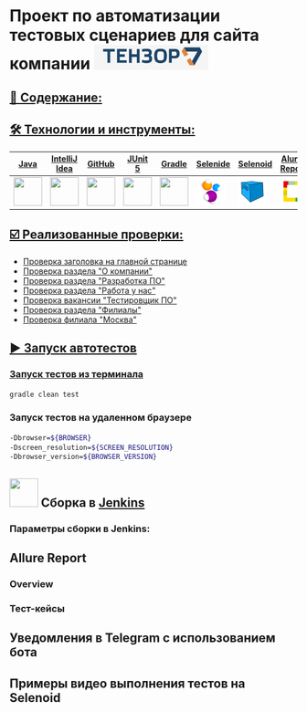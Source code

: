 # Проект по автоматизации тестовых сценариев для сайта компании <a href="https://tensor.ru"> <img src="images/logo_tensor.png" width="200" >

## 📔 Содержание:

## 🛠 Технологии и инструменты: 

| Java | IntelliJ <br> Idea | GitHub | JUnit <br> 5 | Gradle | Selenide | Selenoid | Alurre <br> Report | Jenkins | Telegram |  
|------|--------------------|--------|--------------|--------|----------|----------|--------------------|---------|----------|
| <img src="https://cdn.jsdelivr.net/gh/devicons/devicon@latest/icons/java/java-original-wordmark.svg" width="50" height="50" /> | <img src="https://cdn.jsdelivr.net/gh/devicons/devicon@latest/icons/intellij/intellij-original.svg" width="50" height="50" /> | <img src="https://cdn.jsdelivr.net/gh/devicons/devicon@latest/icons/github/github-original.svg" width="50" height="50" /> | <img src="https://cdn.jsdelivr.net/gh/devicons/devicon@latest/icons/junit/junit-original.svg" width="50" height="50" /> | <img src="https://cdn.jsdelivr.net/gh/devicons/devicon@latest/icons/gradle/gradle-original.svg" width="50" height="50" /> | <img src="images/Selenide.svg" width="50" height="50" /> | <img src="images/Selenoid.svg" width="50" height="50" /> | <img src="images/Allure_Report.svg" width="50" height="50" /> | <img src="https://cdn.jsdelivr.net/gh/devicons/devicon@latest/icons/jenkins/jenkins-original.svg" width="50" height="50" /> | <img src="images/Telegram.svg" width="50" height="50" /> |
          
## ☑️ Реализованные проверки:

- Проверка заголовка на главной странице  
- Проверка раздела "О компании"
- Проверка раздела "Разработка ПО"
- Проверка раздела "Работа у нас"
- Проверка вакансии "Тестировщик ПО"
- Проверка раздела "Филиалы"
- Проверка филиала "Москва"

## ▶️ Запуск автотестов

### Запуск тестов из терминала

```bash
gradle clean test
```

### Запуск тестов на удаленном браузере

```bash
-Dbrowser=${BROWSER}
-Dscreen_resolution=${SCREEN_RESOLUTION}
-Dbrowser_version=${BROWSER_VERSION}
```

## <img src="https://cdn.jsdelivr.net/gh/devicons/devicon@latest/icons/jenkins/jenkins-original.svg" width="50" height="50" /> Сборка в [Jenkins](https://jenkins.autotests.cloud/job/HomeWork14/)


### Параметры сборки в Jenkins:

## Allure Report

### Overview

### Тест-кейсы

## Уведомления в Telegram с использованием бота

## Примеры видео выполнения тестов на Selenoid

